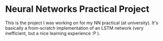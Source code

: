 # Neural Networks Practical Project

This is the project I was working on for my NN practical (at university). It's basically a from-scratch implementation of an LSTM network (very inefficient, but a nice learning experience :P ).

